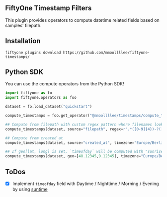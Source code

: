 ## FiftyOne Timestamp Filters

This plugin provides operators to compute datetime related fields based on samples' filepath.

## Installation

```shell
fiftyone plugins download https://github.com/mmoollllee/fiftyone-timestamps/
```

## Python SDK

You can use the compute operators from the Python SDK!

```python
import fiftyone as fo
import fiftyone.operators as foo

dataset = fo.load_dataset("quickstart")

compute_timestamps = foo.get_operator("@mmoollllee/timestamps/compute_timestamps")

## Compute from filepath with custom regex pattern where filenames look like `image-2024-12-30_23-59-59.jpg`
compute_timestamps(dataset, source="filepath", regex=r".*([0-9]{4})-?([0-9]{2})-?([0-9]{2})_([0-9]{2})?-?([0-9]{2})?-?([0-9]{2})?.*?", timezone="Europe/Berlin")

## Compute from created_at
compute_timestamps(dataset, source="created_at", timezone="Europe/Berlin")

## If geo[lat, long] is set, `timeofday` will be computed with "sunrise", "morning", "day", "evening", "sunset", "night"
compute_timestamps(dataset, geo=[48.12345,9.12345], timezone="Europe/Berlin")
```

## ToDos
- [x] Implement `timeofday` field with Daytime / Nighttime / Morning / Evening by using [suntime](https://github.com/SatAgro/suntime)

